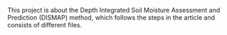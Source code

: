 This project is about the Depth Integrated Soil Moisture Assessment and Prediction (DISMAP) method, which follows the steps in the article and consists of different files.
